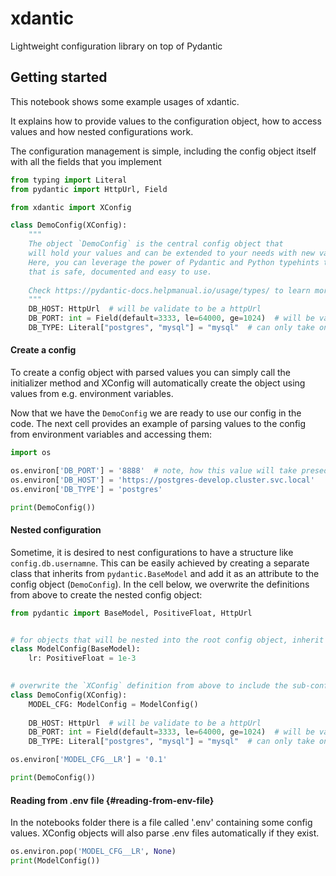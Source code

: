 # xdantic
Lightweight configuration library on top of Pydantic

## Getting started

This notebook shows some example usages of xdantic.

It explains how to provide values to the configuration object, how to
access values and how nested configurations work.

The configuration management is simple, including the config object
itself with all the fields that you implement

```python
from typing import Literal
from pydantic import HttpUrl, Field

from xdantic import XConfig

class DemoConfig(XConfig):
    """
    The object `DemoConfig` is the central config object that
    will hold your values and can be extended to your needs with new values.
    Here, you can leverage the power of Pydantic and Python typehints to create a configuration
    that is safe, documented and easy to use.
    
    Check https://pydantic-docs.helpmanual.io/usage/types/ to learn more about field types in Pydantic.
    """
    DB_HOST: HttpUrl  # will be validate to be a httpUrl 
    DB_PORT: int = Field(default=3333, le=64000, ge=1024)  # will be validated to be in the given range
    DB_TYPE: Literal["postgres", "mysql"] = "mysql"  # can only take on values present in the `Literal` definition
```

#### Create a config

To create a config object with parsed values you can simply call the
initializer method and XConfig will automatically create the object
using values from e.g. environment variables.

Now that we have the `DemoConfig` we are ready to use our config in the
code. The next cell provides an example of parsing values to the config
from environment variables and accessing them:

```python
import os 

os.environ['DB_PORT'] = '8888'  # note, how this value will take presedence over the default
os.environ['DB_HOST'] = 'https://postgres-develop.cluster.svc.local'
os.environ['DB_TYPE'] = 'postgres'

print(DemoConfig())
```

#### Nested configuration

Sometime, it is desired to nest configurations to have a structure like
`config.db.usernamne`. This can be easily achieved by creating a
separate class that inherits from `pydantic.BaseModel` and add it as an
attribute to the config object (`DemoConfig`). In the cell below, we
overwrite the definitions from above to create the nested config object:

```python
from pydantic import BaseModel, PositiveFloat, HttpUrl


# for objects that will be nested into the root config object, inherit from `BaseModel`
class ModelConfig(BaseModel):
    lr: PositiveFloat = 1e-3
        

# overwrite the `XConfig` definition from above to include the sub-config object.
class DemoConfig(XConfig):
    MODEL_CFG: ModelConfig = ModelConfig()
    
    DB_HOST: HttpUrl  # will be validate to be a httpUrl 
    DB_PORT: int = Field(default=3333, le=64000, ge=1024)  # will be validated to be in the given range
    DB_TYPE: Literal["postgres", "mysql"] = "mysql"  # can only take on values present in the `Literal` definition
```

```python
os.environ['MODEL_CFG__LR'] = '0.1'

print(DemoConfig())
```

#### Reading from .env file {#reading-from-env-file}

In the notebooks folder there is a file called \'.env\' containing some
config values. XConfig objects will also parse .env files automatically
if they exist.

```python
os.environ.pop('MODEL_CFG__LR', None)
print(ModelConfig())
```

